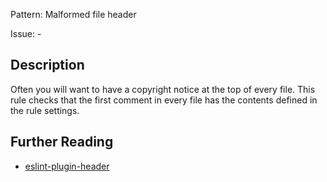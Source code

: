 Pattern: Malformed file header

Issue: -

## Description

Often you will want to have a copyright notice at the top of every file. This rule checks that the first comment in every file has the contents defined in the rule settings.

## Further Reading

* [eslint-plugin-header](https://github.com/Stuk/eslint-plugin-header)